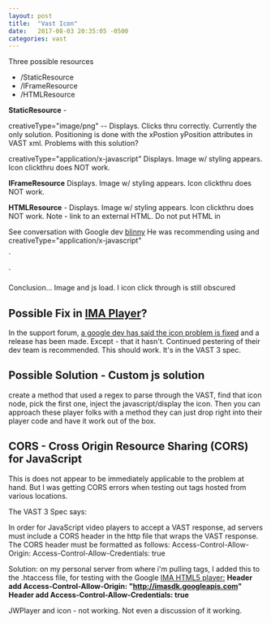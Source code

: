 ```yaml
---
layout: post
title:  "Vast Icon"
date:   2017-08-03 20:35:05 -0500
categories: vast
---
```

Three possible resources

- /StaticResource
- /IFrameResource
- /HTMLResource

**StaticResource** -

creativeType="image/png" -- Displays. Clicks thru correctly. Currently the only solution.
Positioning is done with the xPostion yPosition attributes in VAST xml.
Problems with this solution?


creativeType="application/x-javascript"
Displays. Image w/ styling appears. Icon clickthru does NOT work.


**IFrameResource**
Displays. Image w/ styling appears. Icon clickthru does NOT work.

**HTMLResource** -
Displays. Image w/ styling appears. Icon clickthru does NOT work.
Note - link to an external HTML. Do not put HTML in


See conversation with Google dev [blinny][blinny-forum]
He was recommending using **<StaticResource>** and creativeType="application/x-javascript"


`<Icon program="AdChoices" width="60" height="20" xPosition="2" yPosition="2">
<StaticResource creativeType="application/x-javascript">
<![CDATA[
http://http://rocketnumber9.org/vast-test/blinny/icon.html
]]>
</StaticResource>`

Conclusion... Image and js load. I icon click through is still obscured


## Possible Fix in [IMA Player][ima-release]?
In the support forum, [a google dev has said the icon problem is fixed](https://developers.google.com/interactive-media-ads/docs/sdks/html5/community?place=msg%2Fima-sdk%2FMHMKZ2hy8KI%2FRjMpjczHAwAJ) and a release has been made. Except - that it hasn't.
Continued pestering of their dev team is recommended. This should work. It's in the VAST 3 spec.

## Possible Solution -  Custom js solution
 create a method that used a regex to parse through the VAST, find that icon node, pick the first one, inject the javascript/display the icon. Then you can approach these player folks with a method they can just drop right into their player code and have it work out of the box.



## CORS - Cross Origin Resource Sharing (CORS) for JavaScript

This is does not appear to be immediately applicable to the problem at hand. But I was getting CORS errors when testing out tags hosted from various locations.

The VAST 3 Spec says:

In order for JavaScript video players to accept a VAST response, ad servers must include a CORS header in the http file that wraps the VAST response. The CORS header must be formatted as follows: Access-Control-Allow-Origin: <origin header value> Access-Control-Allow-Credentials: true

Solution: on my personal server from where i'm pulling tags, I added this to the .htaccess file, for testing with the Google [IMA HTML5 player:][imaplayer]
**Header add Access-Control-Allow-Origin: "http://imasdk.googleapis.com"**
**Header add Access-Control-Allow-Credentials: true**

JWPlayer and icon - not working. Not even a discussion of it working.



[ima-release]: https://developers.google.com/interactive-media-ads/docs/sdks/html5/v3/history
[imaplayer]: https://developers.google.com/interactive-media-ads/docs/sdks/html5/
[vast-spec]: https://www.iab.com/guidelines/digital-video-ad-serving-template-vast-3-0/mar

[blinny-forum]: https://developers.google.com/interactive-media-ads/docs/sdks/html5/community?place=msg%2Fima-sdk%2FMHMKZ2hy8KI%2F6poFwcB9KgAJ
